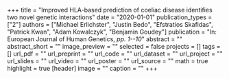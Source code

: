 +++
title = "Improved HLA-based prediction of coeliac disease identifies two novel genetic interactions"
date = "2020-01-01"
publication_types = ["2"]
authors = ["Michael Erlichster", "Justin Bedo", "Efstratios Skafidas", "Patrick Kwan", "Adam Kowalczyk", "Benjamin Goudey"]
publication = "In: European Journal of Human Genetics, _pp. 1--10_"
abstract = ""
abstract_short = ""
image_preview = ""
selected = false
projects = []
tags = []
url_pdf = ""
url_preprint = ""
url_code = ""
url_dataset = ""
url_project = ""
url_slides = ""
url_video = ""
url_poster = ""
url_source = ""
math = true
highlight = true
[header]
image = ""
caption = ""
+++
